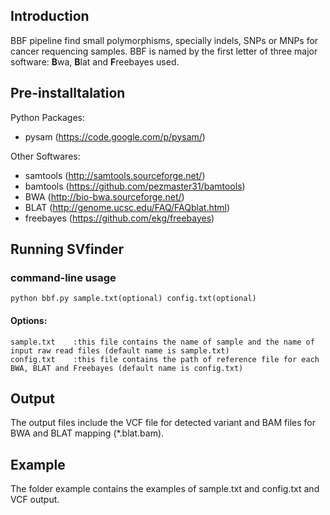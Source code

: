 Introduction
------------
BBF pipeline find small polymorphisms, specially indels, SNPs or MNPs for cancer requencing samples. BBF is named by the first letter of three major software: <strong>B</strong>wa, <strong>B</strong>lat and <strong>F</strong>reebayes used.

Pre-installtalation
-------------------
Python Packages:
* pysam (https://code.google.com/p/pysam/)

Other Softwares:
* samtools (http://samtools.sourceforge.net/)
* bamtools (https://github.com/pezmaster31/bamtools)
* BWA (http://bio-bwa.sourceforge.net/) 
* BLAT (http://genome.ucsc.edu/FAQ/FAQblat.html)
* freebayes (https://github.com/ekg/freebayes)

Running SVfinder
----------------
### command-line usage
	python bbf.py sample.txt(optional) config.txt(optional)
#### Options:
	sample.txt    :this file contains the name of sample and the name of input raw read files (default name is sample.txt)
	config.txt    :this file contains the path of reference file for each BWA, BLAT and Freebayes (default name is config.txt)

Output
-------------
The output files include the VCF file for detected variant and BAM files for BWA and BLAT mapping (\*.blat.bam).

Example
-------------
The folder example contains the examples of sample.txt and config.txt and VCF output.

